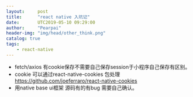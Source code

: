 ```yaml
---
layout:     post
title:      "react native 入坑记"
date:       UTC2019-05-10 09:29:00
author:     "Pearpai"
header-img: "img/head/other_think.png"
catalog: true
tags:
    - react-native
---
```

- fetch/axios 有cookie保存不需要自己保存session于小程序自己保存有区别。
- cookie 可以通过react-native-cookies 包处理 https://github.com/joeferraro/react-native-cookies
- 用native base ui框架 源码有的有bug 需要自己确认。
